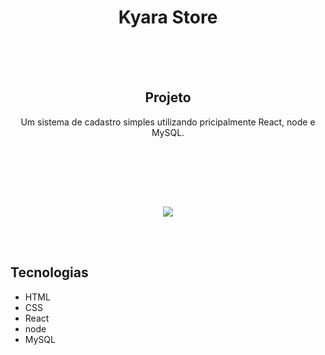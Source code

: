 
<h1 align="center">Kyara Store</h1>
</br>
</br></br>

<h2 align="center">Projeto</h2>
<p align="center">Um sistema de cadastro simples utilizando pricipalmente React, node e MySQL.</p>
</br>

</br></br></br>

<p align="center">
   <img  src="https://scontent.fsdu6-1.fna.fbcdn.net/v/t1.15752-9/328431609_510404500992254_3749165234412768010_n.png?_nc_cat=105&ccb=1-7&_nc_sid=ae9488&_nc_eui2=AeEzU9zEWuTb-Mk1FJ0jnsq1NLJvjhmeWjU0sm-OGZ5aNSTPw4Sh9zxi__KeXdI73K2eQS4bgCEaNgxBVbMAUF3C&_nc_ohc=UjLvYYgaoZYAX9T5uyu&_nc_ht=scontent.fsdu6-1.fna&oh=03_AdTyY_hkMeavO2IqoL5Cy5lNJOuQhiL9X8vTnTpu5Azlig&oe=63FFAB27">  
</p>


</br></br>

<h2>Tecnologias</h2>
<ul>
   <li>HTML</li>
   <li>CSS</li>
   <li>React</li>
   <li>node</li>
   <li>MySQL</li>
</ul>
